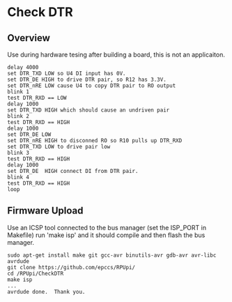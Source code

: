 # Check DTR

## Overview

Use during hardware tesing after building a board, this is not an applicaiton.

``` 
delay 4000
set DTR_TXD LOW so U4 DI input has 0V.
set DTR_DE HIGH to drive DTR pair, so R12 has 3.3V.
set DTR_nRE LOW cause U4 to copy DTR pair to RO output
blink 1
test DTR_RXD == LOW
delay 1000
set DTR_TXD HIGH which should cause an undriven pair
blink 2
test DTR_RXD == HIGH
delay 1000
set DTR_DE LOW
set DTR_nRE HIGH to disconned RO so R10 pulls up DTR_RXD
set DTR_TXD LOW to drive pair low
blink 3
test DTR_RXD == HIGH
delay 1000
set DTR_DE  HIGH connect DI from DTR pair.
blink 4
test DTR_RXD == HIGH
loop
``` 

## Firmware Upload

Use an ICSP tool connected to the bus manager (set the ISP_PORT in Makefile) run 'make isp' and it should compile and then flash the bus manager.

```
sudo apt-get install make git gcc-avr binutils-avr gdb-avr avr-libc avrdude
git clone https://github.com/epccs/RPUpi/
cd /RPUpi/CheckDTR
make isp
...
avrdude done.  Thank you.
```
